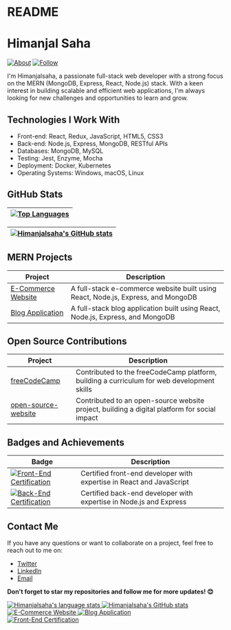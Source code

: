 **README**
=============

**Himanjal Saha**
=================
[![About](https://img.shields.io/badge/About-My%20Profile-brightgreen.svg)](https://github.com/himanjalsaha)
[![Follow](https://img.shields.io/badge/Follow-Me-blue.svg)](https://github.com/himanjalsaha)

I'm Himanjalsaha, a passionate full-stack web developer with a strong focus on the MERN (MongoDB, Express, React, Node.js) stack. With a keen interest in building scalable and efficient web applications, I'm always looking for new challenges and opportunities to learn and grow.

**Technologies I Work With**
-----------------------------

* Front-end: React, Redux, JavaScript, HTML5, CSS3
* Back-end: Node.js, Express, MongoDB, RESTful APIs
* Databases: MongoDB, MySQL
* Testing: Jest, Enzyme, Mocha
* Deployment: Docker, Kubernetes
* Operating Systems: Windows, macOS, Linux

**GitHub Stats**
----------------

| [![Top Languages](https://github-readme-stats.vercel.app/api/top-langs/?username=himanjalsaha)](https://github.com/anuraghazra/github-readme-stats) |
| --- |

| [![Himanjalsaha's GitHub stats](https://github-readme-stats.vercel.app/api?username=himanjalsaha)](https://github.com/anuraghazra/github-readme-stats) |
| --- |

**MERN Projects**
----------------

| Project | Description |
| --- | --- |
| [E-Commerce Website](https://github.com/himanjalsaha/e-commerce-website) | A full-stack e-commerce website built using React, Node.js, Express, and MongoDB |
| [Blog Application](https://github.com/himanjalsaha/blog-application) | A full-stack blog application built using React, Node.js, Express, and MongoDB |

**Open Source Contributions**
---------------------------

| Project | Description |
| --- | --- |
| [freeCodeCamp](https://github.com/freeCodeCamp) | Contributed to the freeCodeCamp platform, building a curriculum for web development skills |
| [open-source-website](https://github.com/open-source-website) | Contributed to an open-source website project, building a digital platform for social impact |

**Badges and Achievements**
---------------------------

| Badge | Description |
| --- | --- |
| [![Front-End Certification](https://img.shields.io/badge/Front--End-Certification-orange.svg)](https://github.com/himanjalsaha) | Certified front-end developer with expertise in React and JavaScript |
| [![Back-End Certification](https://img.shields.io/badge/Back--End-Certification-orange.svg)](https://github.com/himanjalsaha) | Certified back-end developer with expertise in Node.js and Express |

**Contact Me**
---------------

If you have any questions or want to collaborate on a project, feel free to reach out to me on:

* [Twitter](https://twitter.com/himanjalsaha)
* [LinkedIn](https://www.linkedin.com/in/himanjalsaha)
* [Email](mailto:himanjalsaha@gmail.com)

**Don't forget to star my repositories and follow me for more updates! 😊**

<!-- HTML Stat Cards -->

<div>
  <a href="https://github.com/anuraghazra/github-readme-stats">
    <img src="https://github-readme-stats.vercel.app/api/top-langs/?username=himanjalsaha" alt="Himanjalsaha's language stats" />
  </a>
  <a href="https://github.com/anuraghazra/github-readme-stats">
    <img src="https://github-readme-stats.vercel.app/api?username=himanjalsaha" alt="Himanjalsaha's GitHub stats" />
  </a>
</div>

<div>
  <a href="https://github.com/himanjalsaha/e-commerce-website">
    <img src="https://img.shields.io/badge/E--commerce_Website- React(Node.js)_MERN-brightgreen.svg" alt="E-Commerce Website" />
  </a>
  <a href="https://github.com/himanjalsaha/blog-application">
    <img src="https://img.shields.io/badge/Blog_Application- React(Node.js)_MERN-brightgreen.svg" alt="Blog Application" />
  </a>
</div>

<div>
  <a href="https://github.com/freeCodeCamp">
    <img src="https://img.shields.io/badge/Free_Course_Certification-Front--End-orange.svg" alt="Front-End Certification" />
  </a>
</div>
